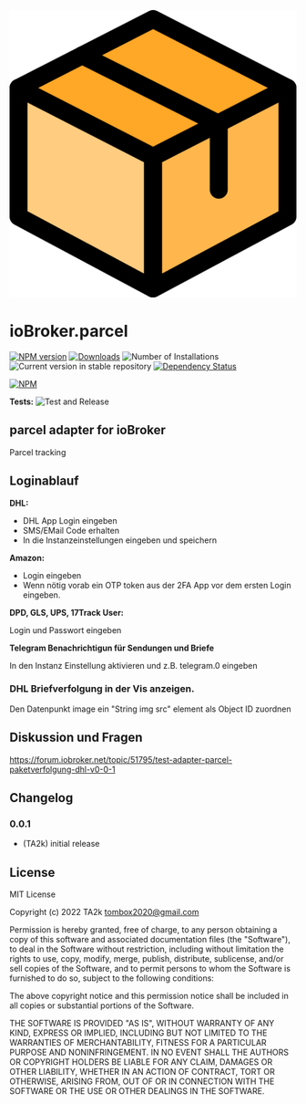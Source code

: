 ![Logo](admin/parcel.png)

# ioBroker.parcel

[![NPM version](https://img.shields.io/npm/v/iobroker.parcel.svg)](https://www.npmjs.com/package/iobroker.parcel)
[![Downloads](https://img.shields.io/npm/dm/iobroker.parcel.svg)](https://www.npmjs.com/package/iobroker.parcel)
![Number of Installations](https://iobroker.live/badges/parcel-installed.svg)
![Current version in stable repository](https://iobroker.live/badges/parcel-stable.svg)
[![Dependency Status](https://img.shields.io/david/TA2k/iobroker.parcel.svg)](https://david-dm.org/TA2k/iobroker.parcel)

[![NPM](https://nodei.co/npm/iobroker.parcel.png?downloads=true)](https://nodei.co/npm/iobroker.parcel/)

**Tests:** ![Test and Release](https://github.com/TA2k/ioBroker.parcel/workflows/Test%20and%20Release/badge.svg)

## parcel adapter for ioBroker

Parcel tracking

## Loginablauf

**DHL:**
* DHL App Login eingeben
* SMS/EMail Code erhalten
* In die Instanzeinstellungen eingeben und speichern

**Amazon:**
* Login eingeben
* Wenn nötig vorab ein OTP token aus der 2FA App vor dem ersten Login eingeben.

**DPD, GLS, UPS, 17Track User:**

Login und Passwort eingeben

**Telegram Benachrichtigun für Sendungen und Briefe**

In den Instanz Einstellung aktivieren und z.B. telegram.0 eingeben


### DHL Briefverfolgung in der Vis anzeigen.

Den Datenpunkt image ein "String img src" element als Object ID zuordnen

## Diskussion und Fragen

<https://forum.iobroker.net/topic/51795/test-adapter-parcel-paketverfolgung-dhl-v0-0-1>

## Changelog

### 0.0.1

* (TA2k) initial release

## License

MIT License

Copyright (c) 2022 TA2k <tombox2020@gmail.com>

Permission is hereby granted, free of charge, to any person obtaining a copy
of this software and associated documentation files (the "Software"), to deal
in the Software without restriction, including without limitation the rights
to use, copy, modify, merge, publish, distribute, sublicense, and/or sell
copies of the Software, and to permit persons to whom the Software is
furnished to do so, subject to the following conditions:

The above copyright notice and this permission notice shall be included in all
copies or substantial portions of the Software.

THE SOFTWARE IS PROVIDED "AS IS", WITHOUT WARRANTY OF ANY KIND, EXPRESS OR
IMPLIED, INCLUDING BUT NOT LIMITED TO THE WARRANTIES OF MERCHANTABILITY,
FITNESS FOR A PARTICULAR PURPOSE AND NONINFRINGEMENT. IN NO EVENT SHALL THE
AUTHORS OR COPYRIGHT HOLDERS BE LIABLE FOR ANY CLAIM, DAMAGES OR OTHER
LIABILITY, WHETHER IN AN ACTION OF CONTRACT, TORT OR OTHERWISE, ARISING FROM,
OUT OF OR IN CONNECTION WITH THE SOFTWARE OR THE USE OR OTHER DEALINGS IN THE
SOFTWARE.
